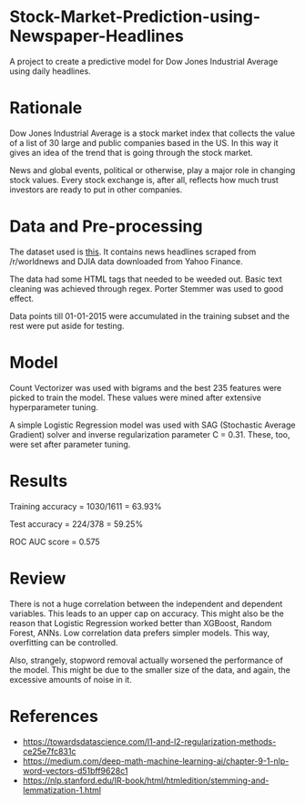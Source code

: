 # Stock-Market-Prediction-using-Newspaper-Headlines
A project to create a predictive model for Dow Jones Industrial Average using daily headlines.

# Rationale
Dow Jones Industrial Average is a stock market index that collects the value of a list of 30 large and public companies based in the US. In this way it gives an idea of the trend that is going through the stock market.

News and global events, political or otherwise, play a major role in changing stock values. Every stock exchange is, after all, reflects how much trust investors are ready to put in other companies.

# Data and Pre-processing
The dataset used is [this](https://www.kaggle.com/aaron7sun/stocknews). It contains news headlines scraped from /r/worldnews and DJIA data downloaded from Yahoo Finance.

The data had some HTML tags that needed to be weeded out. Basic text cleaning was achieved through regex. Porter Stemmer was used to good effect.

Data points till 01-01-2015 were accumulated in the training subset and the rest were put aside for testing.

# Model
Count Vectorizer was used with bigrams and the best 235 features were picked to train the model. These values were mined after extensive hyperparameter tuning.

A simple Logistic Regression model was used with SAG (Stochastic Average Gradient) solver and inverse regularization parameter C = 0.31. These, too, were set after parameter tuning.

# Results
Training accuracy = 1030/1611 = 63.93%

Test accuracy = 224/378 = 59.25%

ROC AUC score = 0.575

# Review
There is not a huge correlation between the independent and dependent variables. This leads to an upper cap on accuracy.
This might also be the reason that Logistic Regression worked better than XGBoost, Random Forest, ANNs. Low correlation data prefers simpler models. This way, overfitting can be controlled.

Also, strangely, stopword removal actually worsened the performance of the model. This might be due to the smaller size of the data, and again, the excessive amounts of noise in it.

# References
* https://towardsdatascience.com/l1-and-l2-regularization-methods-ce25e7fc831c
* https://medium.com/deep-math-machine-learning-ai/chapter-9-1-nlp-word-vectors-d51bff9628c1
* https://nlp.stanford.edu/IR-book/html/htmledition/stemming-and-lemmatization-1.html
